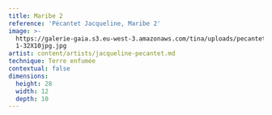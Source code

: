 ```yaml
---
title: Maribe 2
reference: 'Pécantet Jacqueline, Maribe 2'
image: >-
  https://galerie-gaia.s3.eu-west-3.amazonaws.com/tina/uploads/pecantet-jacqueline/galerie-gaia-pecantet-jacqueline-MARIBE
  1-32X10jpg.jpg
artist: content/artists/jacqueline-pecantet.md
technique: Terre enfumée
contextual: false
dimensions:
  height: 28
  width: 12
  depth: 10
---
```


